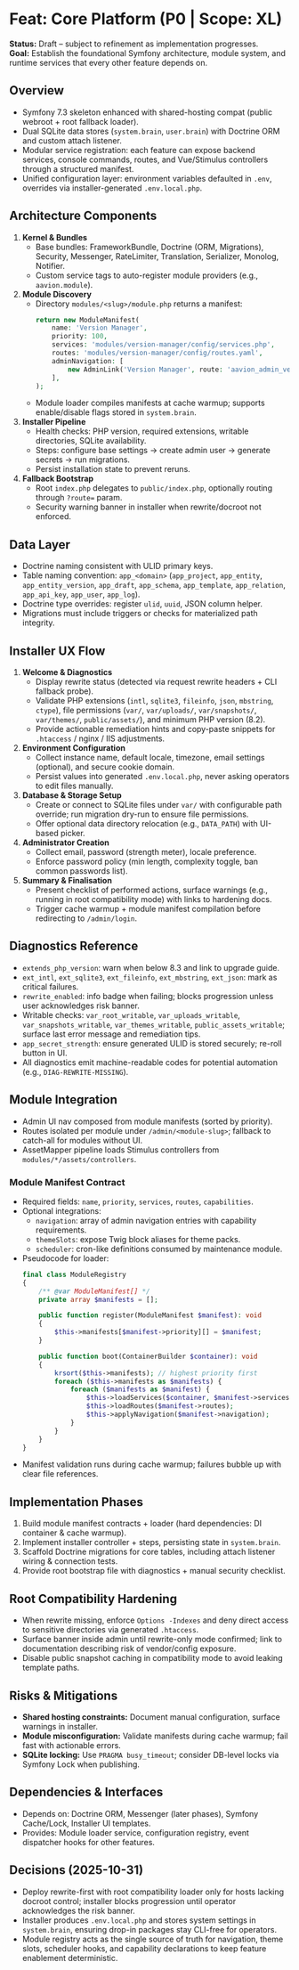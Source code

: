 # Feat: Core Platform (P0 | Scope: XL)

**Status:** Draft – subject to refinement as implementation progresses.  
**Goal:** Establish the foundational Symfony architecture, module system, and runtime services that every other feature depends on.

## Overview
- Symfony 7.3 skeleton enhanced with shared-hosting compat (public webroot + root fallback loader).
- Dual SQLite data stores (`system.brain`, `user.brain`) with Doctrine ORM and custom attach listener.
- Modular service registration: each feature can expose backend services, console commands, routes, and Vue/Stimulus controllers through a structured manifest.
- Unified configuration layer: environment variables defaulted in `.env`, overrides via installer-generated `.env.local.php`.

## Architecture Components
1. **Kernel & Bundles**
   - Base bundles: FrameworkBundle, Doctrine (ORM, Migrations), Security, Messenger, RateLimiter, Translation, Serializer, Monolog, Notifier.
   - Custom service tags to auto-register module providers (e.g., `aavion.module`).
2. **Module Discovery**
   - Directory `modules/<slug>/module.php` returns a manifest:
     ```php
     return new ModuleManifest(
         name: 'Version Manager',
         priority: 100,
         services: 'modules/version-manager/config/services.php',
         routes: 'modules/version-manager/config/routes.yaml',
         adminNavigation: [
             new AdminLink('Version Manager', route: 'aavion_admin_version_manager'),
         ],
     );
     ```
   - Module loader compiles manifests at cache warmup; supports enable/disable flags stored in `system.brain`.
3. **Installer Pipeline**
   - Health checks: PHP version, required extensions, writable directories, SQLite availability.
   - Steps: configure base settings → create admin user → generate secrets → run migrations.
   - Persist installation state to prevent reruns.
4. **Fallback Bootstrap**
   - Root `index.php` delegates to `public/index.php`, optionally routing through `?route=` param.
   - Security warning banner in installer when rewrite/docroot not enforced.

## Data Layer
- Doctrine naming consistent with ULID primary keys.
- Table naming convention: `app_<domain>` (`app_project`, `app_entity`, `app_entity_version`, `app_draft`, `app_schema`, `app_template`, `app_relation`, `app_api_key`, `app_user`, `app_log`).
- Doctrine type overrides: register `ulid`, `uuid`, JSON column helper.
- Migrations must include triggers or checks for materialized path integrity.

## Installer UX Flow
1. **Welcome & Diagnostics**
   - Display rewrite status (detected via request rewrite headers + CLI fallback probe).
   - Validate PHP extensions (`intl`, `sqlite3`, `fileinfo`, `json`, `mbstring`, `ctype`), file permissions (`var/`, `var/uploads/`, `var/snapshots/`, `var/themes/`, `public/assets/`), and minimum PHP version (8.2).
   - Provide actionable remediation hints and copy-paste snippets for `.htaccess` / nginx / IIS adjustments.
2. **Environment Configuration**
   - Collect instance name, default locale, timezone, email settings (optional), and secure cookie domain.
   - Persist values into generated `.env.local.php`, never asking operators to edit files manually.
3. **Database & Storage Setup**
   - Create or connect to SQLite files under `var/` with configurable path override; run migration dry-run to ensure file permissions.
   - Offer optional data directory relocation (e.g., `DATA_PATH`) with UI-based picker.
4. **Administrator Creation**
   - Collect email, password (strength meter), locale preference.
   - Enforce password policy (min length, complexity toggle, ban common passwords list).
5. **Summary & Finalisation**
   - Present checklist of performed actions, surface warnings (e.g., running in root compatibility mode) with links to hardening docs.
   - Trigger cache warmup + module manifest compilation before redirecting to `/admin/login`.

## Diagnostics Reference
- `extends_php_version`: warn when below 8.3 and link to upgrade guide.
- `ext_intl`, `ext_sqlite3`, `ext_fileinfo`, `ext_mbstring`, `ext_json`: mark as critical failures.
- `rewrite_enabled`: info badge when failing; blocks progression unless user acknowledges risk banner.
- Writable checks: `var_root_writable`, `var_uploads_writable`, `var_snapshots_writable`, `var_themes_writable`, `public_assets_writable`; surface last error message and remediation tips.
- `app_secret_strength`: ensure generated ULID is stored securely; re-roll button in UI.
- All diagnostics emit machine-readable codes for potential automation (e.g., `DIAG-REWRITE-MISSING`).

## Module Integration
- Admin UI nav composed from module manifests (sorted by priority).
- Routes isolated per module under `/admin/<module-slug>`; fallback to catch-all for modules without UI.
- AssetMapper pipeline loads Stimulus controllers from `modules/*/assets/controllers`.

### Module Manifest Contract
- Required fields: `name`, `priority`, `services`, `routes`, `capabilities`.
- Optional integrations:
  - `navigation`: array of admin navigation entries with capability requirements.
  - `themeSlots`: expose Twig block aliases for theme packs.
  - `scheduler`: cron-like definitions consumed by maintenance module.
- Pseudocode for loader:
  ```php
  final class ModuleRegistry
  {
      /** @var ModuleManifest[] */
      private array $manifests = [];

      public function register(ModuleManifest $manifest): void
      {
          $this->manifests[$manifest->priority][] = $manifest;
      }

      public function boot(ContainerBuilder $container): void
      {
          krsort($this->manifests); // highest priority first
          foreach ($this->manifests as $manifests) {
              foreach ($manifests as $manifest) {
                  $this->loadServices($container, $manifest->services);
                  $this->loadRoutes($manifest->routes);
                  $this->applyNavigation($manifest->navigation);
              }
          }
      }
  }
  ```
- Manifest validation runs during cache warmup; failures bubble up with clear file references.

## Implementation Phases
1. Build module manifest contracts + loader (hard dependencies: DI container & cache warmup).
2. Implement installer controller + steps, persisting state in `system.brain`.
3. Scaffold Doctrine migrations for core tables, including attach listener wiring & connection tests.
4. Provide root bootstrap file with diagnostics + manual security checklist.

## Root Compatibility Hardening
- When rewrite missing, enforce `Options -Indexes` and deny direct access to sensitive directories via generated `.htaccess`.
- Surface banner inside admin until rewrite-only mode confirmed; link to documentation describing risk of vendor/config exposure.
- Disable public snapshot caching in compatibility mode to avoid leaking template paths.

## Risks & Mitigations
- **Shared hosting constraints:** Document manual configuration, surface warnings in installer.
- **Module misconfiguration:** Validate manifests during cache warmup; fail fast with actionable errors.
- **SQLite locking:** Use `PRAGMA busy_timeout`; consider DB-level locks via Symfony Lock when publishing.

## Dependencies & Interfaces
- Depends on: Doctrine ORM, Messenger (later phases), Symfony Cache/Lock, Installer UI templates.
- Provides: Module loader service, configuration registry, event dispatcher hooks for other features.

## Decisions (2025-10-31)
- Deploy rewrite-first with root compatibility loader only for hosts lacking docroot control; installer blocks progression until operator acknowledges the risk banner.
- Installer produces `.env.local.php` and stores system settings in `system.brain`, ensuring drop-in packages stay CLI-free for operators.
- Module registry acts as the single source of truth for navigation, theme slots, scheduler hooks, and capability declarations to keep feature enablement deterministic.
